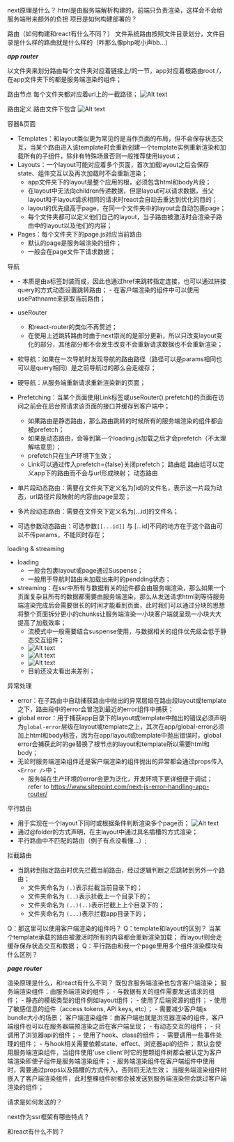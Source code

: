 <!--
 * @Author: lzy-Jerry
 * @Date: 2023-07-19 11:23:46
 * @LastEditors: lzy-Jerry
 * @LastEditTime: 2023-07-21 16:44:12
 * @Description: 
-->
next原理是什么？
html是由服务端解析构建的，前端只负责渲染，这样会不会给服务端带来额外的负担
项目是如何构建部署的？

路由（如何构建和react有什么不同？）
文件系统路由按照文件目录划分，文件目录是什么样的路由就是什么样的（咋那么像php呢小声bb...）

***app router***

以文件夹来划分路由每个文件夹对应着链接上/的一节，app对应着根路由root /，在app文件夹下的都是服务端渲染的组件；


路由节点
每个文件夹都对应着url上的一截路径；
![Alt text](./images/image.png)

路由定义
路由文件下包含 
![Alt text](./images/file-conventions.png)

容器&页面
- Templates：和layout类似更为常见的是当作页面的布局，但不会保存状态交互，当某个路由进入该template时会重新创建一个template实例重新渲染和加载所有的子组件，除非有特殊场景否则一般推荐使用layout；
- Layouts：一个layout可能对应着多个页面，首次加载layout之后会保存state、组件交互以及再次加载时不会重新渲染；
  - app文件夹下的layout是整个应用的根，必须包含html和body片段；
  - 在layout中无法向children传递数据，但是layout可以请求数据，当父layout和子layout请求相同的请求时react会自动去重达到优化的目的；
  - layout的优先级高于page，在同一个文件夹中的layout会自动包裹page；
  - 每个文件夹都可以定义他们自己的layout，当子路由被激活时会渲染子路由中的layout以及他们的内容；
- Pages：每个文件夹下的page.js对应当前路由
  - 默认的page是服务端渲染的组件；
  - 一般会在page文件下请求数据；

导航
- <Link>
  - 本质是由a标签封装而成，因此也通过href来跳转指定连接，也可以通过拼接query的方式动态设置跳转路由；
  - 在客户端渲染的组件中可以使用usePathname来获取当前路由；
- useRouter
  - 和react-router的类似不再赘述；
  - 在使用上述跳转路由时由于next崇尚的是部分更新，所以只改变layout变化的部分，其他部分都不会发生改变不会重新请求数据也不会重新渲染；

- 软导航：如果在一次导航时发现导航的路由路径（路径可以是params相同也可以是query相同）是之前导航过的那么会走缓存；
- 硬导航：从服务端重新请求重新渲染新的页面；
- Prefetching：当某个页面使用Link标签或useRouter().prefetch()的页面在访问之前会在后台预请求该页面的接口并缓存到客户端中；
  - 如果路由是静态路由，那么路由跳转的时候所有的服务端渲染的组件都会被prefetch；
  - 如果是动态路由，会等到第一个loading.js加载之后才会prefetch（不太理解啥意思）；
  - prefetch只在生产环境下生效；
  - Link可以通过传入prefetch={false}关闭prefetch；
路由组
路由组可以定义app下的路由而不会与url形成映射；
动态路由
- 单片段动态路由：需要在文件夹下定义名为[id]的文件名，表示这一片段为动态，url路径片段映射的内容由page呈现；
- 多片段动态路由：需要在文件夹下定义名为[...id]的文件名；
- 可选参数动态路由：可选参数`[[...id]]` 与 [...id]不同的地方在于这个路由可以不传params，不能同时存在；

loading & streaming
- loading
  - 一般会包裹layout或page通过Suspense；
  - 一般用于导航时路由未加载出来时的pendding状态；
- streaming：在ssr中所有与数据有关的组件都会由服务端渲染，那么如果一个页面复杂且所有的数据都需要由服务端渲染，那么从发送请求html到等待服务端渲染完成后会需要很长的时间才能看到页面，此时我们可以通过分块的思想将整个页面拆分更小的chunks让服务端渲染一小块客户端就呈现一小块大大提高了加载效率；
  - 流模式中一般需要结合suspense使用，与数据相关的组件优先级会低于静态交互组件；
  - ![Alt text](./images/chunks.png)
  - ![Alt text](./images/all-data-fetch.png.png)
  - ![Alt text](./images/break-down-chunk.png)
  - 目前还没太看出来差别；


异常处理
- error：在子路由中自动捕获路由中抛出的异常层级在路由段layout或template之下，路由段中的error会冒泡到最近的error组件中捕获；
- global error：用于捕获app目录下的layout或template中抛出的错误必须声明为`global-error`层级在layout或template之上，其次在app/global-error必须加上html和body标签，因为在app/layout或template中抛出错误时，global error会捕获此时的ge替换了根节点的layout和template所以需要html和body；
- 无论时服务端渲染组件还是客户端渲染的组件抛出的异常都会通过props传入`<Error />`中；
  - 服务端在生产环境的error会更为泛化，开发环境下更详细便于调试；
refer to  https://www.sitepoint.com/next-js-error-handling-app-router/


平行路由
- 用于实现在一个layout下同时或根据条件判断渲染多个page页；
![Alt text](./images/parallel-routes.png)
- 通过@folder的方式声明，在主layout中通过具名插槽的方式渲染；
- 平行路由中不匹配的路由（例子有点没看懂...）;



拦截路由
- 当跳转到指定路由时优先拦截当前路由，经过逻辑判断之后跳转到另外一个路由；
  - 文件夹命名为 `(.)`表示拦截当前目录下的；  
  - 文件夹命名为 `(..)`表示拦截上一个目录下的；  
  - 文件夹命名为 `(..)(..)`表示拦截上上个目录下的；  
  - 文件夹命名为 `(...)`表示拦截app目录下的；  
















Q：那这里可以使用客户端渲染的组件吗？
Q：template和layout的区别？
当某个template承载的路由被激活时所有的内容都会重新渲染加载；
而layout则会走缓存保存状态交互和数据；
Q：平行路由和我一个page里用多个组件渲染模块有什么区别？








***page router***

渲染原理是什么，和react有什么不同？
    既包含服务端渲染也包含客户端渲染；
    服务端渲染组件：由服务端渲染的组件；
        - 与数据有关的组件需要发送请求的组件；
        - 静态的模板类型的组件例如layout组件；
        - 使用了后端资源的组件；
        - 使用了敏感信息的组件（access tokens, API keys, etc）；
        - 需要减少客户端js bundle大小的场景；
    客户端渲染组件：由客户端也就是浏览器渲染的组件，客户端组件也可以在服务器端预渲染之后在客户端呈现；
        - 有动态交互的组件；
        - 只调用了浏览器api的组件；
        - 使用了hook、class的组件；
        - 需要调用一些事件处理的组件；
        - 与hook相关需要依赖state、effect、浏览器api的组件；
    默认会使用服务端渲染组件，当组件使用'use client'时它的整颗组件树都会被认定为客户端渲染即使子组件是服务端渲染组件；
        - 服务端渲染组件在客户端组件中使用时，需要通过props以及插槽的方式传入，否则将无法生效；
    当服务端渲染组件树嵌入了客户端渲染组件，此时整棵组件树都会被发送到服务端渲染但会跳过客户端渲染的组件；

请求是如何发送的？

next作为ssr框架有哪些特点？

和react有什么不同？